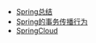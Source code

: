+ [Spring总结](notes/spring/spring总结.md)
+ [Spring的事务传播行为](notes/spring/Spring的事务传播行为.md)
+ [SpringCloud](notes/spring/springCloudStudyDemo.md)
